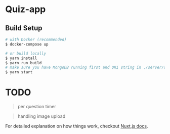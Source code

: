 # Quiz-app

## Build Setup

``` bash
# with Docker (recommended)
$ docker-compose up

# or build locally
$ yarn install
$ yarn run build
# make sure you have MongoDB running first and URI string in ./server/database/index.js points to localhost
$ yarn start

```
# TODO
> per question timer

> handling image upload

For detailed explanation on how things work, checkout [Nuxt.js docs](https://nuxtjs.org).
